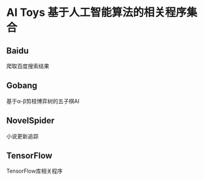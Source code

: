 # AI Toys 基于人工智能算法的相关程序集合

## Baidu

爬取百度搜索结果

## Gobang

基于α-β剪枝博弈树的五子棋AI

## NovelSpider

小说更新追踪

## TensorFlow

TensorFlow库相关程序
